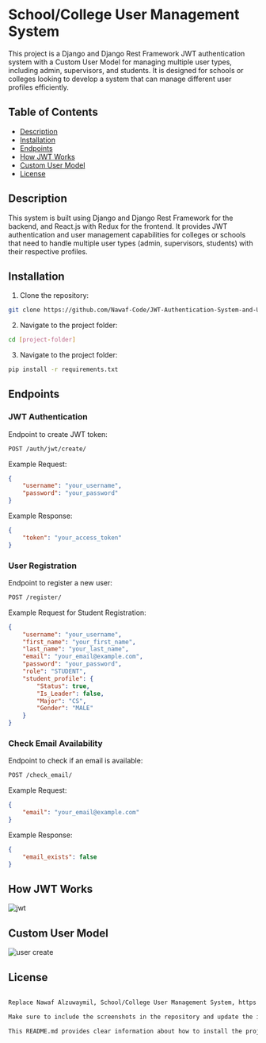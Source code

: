 # School/College User Management System

This project is a Django and Django Rest Framework JWT authentication system with a Custom User Model for managing multiple user types, including admin, supervisors, and students. It is designed for schools or colleges looking to develop a system that can manage different user profiles efficiently.

## Table of Contents
- [Description](#description)
- [Installation](#installation)
- [Endpoints](#endpoints)
- [How JWT Works](#how-jwt-works)
- [Custom User Model](#custom-user-model)
- [License](#license)

## Description

This system is built using Django and Django Rest Framework for the backend, and React.js with Redux for the frontend. It provides JWT authentication and user management capabilities for colleges or schools that need to handle multiple user types (admin, supervisors, students) with their respective profiles.

## Installation

1. Clone the repository:

```sh
git clone https://github.com/Nawaf-Code/JWT-Authentication-System-and-User-Management.git
   ```
2. Navigate to the project folder:

```sh
cd [project-folder]
```

3. Navigate to the project folder:

```sh
pip install -r requirements.txt
```

## Endpoints
### JWT Authentication

Endpoint to create JWT token:

```sh
POST /auth/jwt/create/
```
Example Request:
```json
{
    "username": "your_username",
    "password": "your_password"
}
```
Example Response:
```json
{
    "token": "your_access_token"
}
```
### User Registration
Endpoint to register a new user:

```sh
POST /register/
```
Example Request for Student Registration:
```json
{
    "username": "your_username",
    "first_name": "your_first_name",
    "last_name": "your_last_name",
    "email": "your_email@example.com",
    "password": "your_password",
    "role": "STUDENT",
    "student_profile": {
        "Status": true,
        "Is_Leader": false,
        "Major": "CS",
        "Gender": "MALE"
    }
}
```
### Check Email Availability
Endpoint to check if an email is available:
```sh
POST /check_email/
```
Example Request:
```json
{
    "email": "your_email@example.com"
}
```
Example Response:
```json
{
    "email_exists": false
}

```
## How JWT Works
![jwt](https://github.com/Nawaf-Code/Graduation-Projects-Management-System/assets/98234284/b2a279f0-aa2a-473a-834f-e7ecd59ae35f)

## Custom User Model
![user create](https://github.com/Nawaf-Code/Graduation-Projects-Management-System/assets/98234284/6764a326-cc75-45a7-8e4b-d26c002fb0db)
## License
```sh

Replace Nawaf Alzuwaymil, School/College User Management System, https://github.com/Nawaf-Code/School-College-User-Management-System.git, and other placeholders with your project-specific information.

Make sure to include the screenshots in the repository and update the image paths in the README.md accordingly.

This README.md provides clear information about how to install the project, the available endpoints, and explanations about JWT authentication and your custom user model, all in a professional and organized manner.

```
